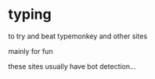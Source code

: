 # typing


to try and beat typemonkey and other sites

mainly for fun

these sites usually have bot detection...
